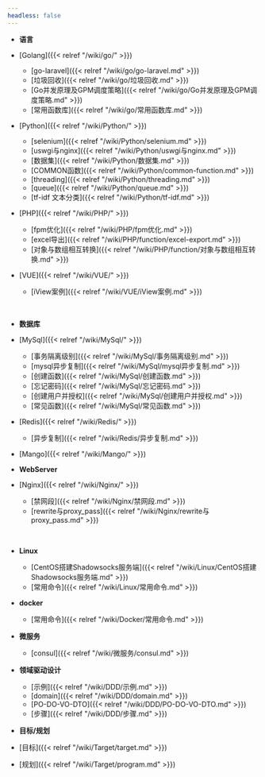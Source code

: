 ```yaml
---
headless: false
---
```


- **语言**
- [Golang]({{< relref "/wiki/go/" >}})
  - [go-laravel]({{< relref "/wiki/go/go-laravel.md" >}})
  - [垃圾回收]({{< relref "/wiki/go/垃圾回收.md" >}})
  - [Go并发原理及GPM调度策略]({{< relref "/wiki/go/Go并发原理及GPM调度策略.md" >}})
  - [常用函数库]({{< relref "/wiki/go/常用函数库.md" >}})

- [Python]({{< relref "/wiki/Python/" >}})
  - [selenium]({{< relref "/wiki/Python/selenium.md" >}})
  - [uswgi与nginx]({{< relref "/wiki/Python/uswgi与nginx.md" >}})
  - [数据集]({{< relref "/wiki/Python/数据集.md" >}})
  - [COMMON函数]({{< relref "/wiki/Python/common-function.md" >}})
  - [threading]({{< relref "/wiki/Python/threading.md" >}})
  - [queue]({{< relref "/wiki/Python/queue.md" >}})
  - [tf-idf 文本分类]({{< relref "/wiki/Python/tf-idf.md" >}})
  
- [PHP]({{< relref "/wiki/PHP/" >}})
  - [fpm优化]({{< relref "/wiki/PHP/fpm优化.md" >}})
  - [excel导出]({{< relref "/wiki/PHP/function/excel-export.md" >}})
  - [对象与数组相互转换]({{< relref "/wiki/PHP/function/对象与数组相互转换.md" >}})
  
- [VUE]({{< relref "/wiki/VUE/" >}})
  - [iView案例]({{< relref "/wiki/VUE/iView案例.md" >}})
<br />

- **数据库**
  
- [MySql]({{< relref "/wiki/MySql/" >}})
  - [事务隔离级别]({{< relref "/wiki/MySql/事务隔离级别.md" >}})
  - [mysql异步复制]({{< relref "/wiki/MySql/mysql异步复制.md" >}})
  - [创建函数]({{< relref "/wiki/MySql/创建函数.md" >}})
  - [忘记密码]({{< relref "/wiki/MySql/忘记密码.md" >}})
  - [创建用户并授权]({{< relref "/wiki/MySql/创建用户并授权.md" >}})
  - [常见函数]({{< relref "/wiki/MySql/常见函数.md" >}})
  
- [Redis]({{< relref "/wiki/Redis/" >}})
  - [异步复制]({{< relref "/wiki/Redis/异步复制.md" >}})
  
- [Mango]({{< relref "/wiki/Mango/" >}})
  <br />
  
- **WebServer**
  
- [Nginx]({{< relref "/wiki/Nginx/" >}})
  - [禁网段]({{< relref "/wiki/Nginx/禁网段.md" >}})
  - [rewrite与proxy_pass]({{< relref "/wiki/Nginx/rewrite与proxy_pass.md" >}})
<br />

- **Linux**
  - [CentOS搭建Shadowsocks服务端]({{< relref "/wiki/Linux/CentOS搭建Shadowsocks服务端.md" >}})
  - [常用命令]({{< relref "/wiki/Linux/常用命令.md" >}})
  
- **docker**
  - [常用命令]({{< relref "/wiki/Docker/常用命令.md" >}})
  
- **微服务**
  - [consul]({{< relref "/wiki/微服务/consul.md" >}})

- **领域驱动设计**
  - [示例]({{< relref "/wiki/DDD/示例.md" >}})
  - [domain]({{< relref "/wiki/DDD/domain.md" >}})
  - [PO-DO-VO-DTO]({{< relref "/wiki/DDD/PO-DO-VO-DTO.md" >}})
  - [步骤]({{< relref "/wiki/DDD/步骤.md" >}})
    <br />
- **目标/规划**

- [目标]({{< relref "/wiki/Target/target.md" >}})
- [规划]({{< relref "/wiki/Target/program.md" >}})
